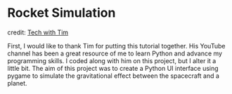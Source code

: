 # Rocket Simulation

credit: [Tech with Tim](https://www.youtube.com/watch?v=HTfwhmHVpqM&list=LL&index=2&ab_channel=TechWithTim)

First, I would like to thank Tim for putting this tutorial together. His YouTube channel has been a great resource of me
to learn Python and advance my programming skills. I coded along with him on this project, but I alter it a little bit.
The aim of this project was to create a Python UI interface using pygame to simulate the gravitational 
effect between the spacecraft and a planet. 